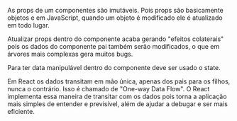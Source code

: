 As props de um componentes são imutáveis. Pois props são basicamente objetos e em JavaScript, quando um objeto é modificado ele é atualizado em todo lugar.

Atualizar props dentro do componente acaba gerando "efeitos colaterais" pois os dados do componente pai também serão modificados, o que em árvores mais complexas gera muitos bugs.

Para ter data manipulável dentro do componente deve ser usado o state.

Em React os dados transitam em mão única, apenas dos pais para os filhos, nunca o contrário. Isso é chamado de "One-way Data Flow".
O React implementa essa maneira de transitar com os dados pois torna a aplicação mais simples de entender e previsível, além de ajudar a debugar e ser mais eficiente.
